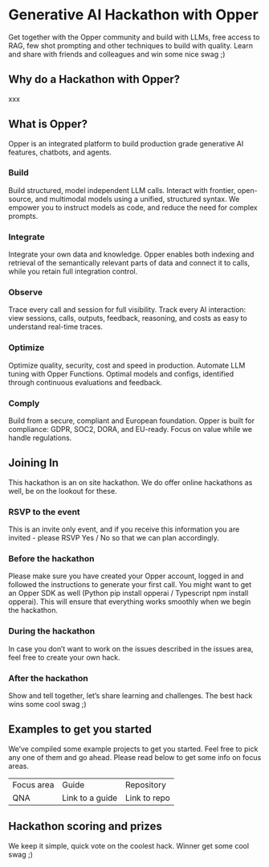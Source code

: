 # Generative AI Hackathon with Opper

Get together with the Opper community and build with LLMs, free access to RAG, few shot prompting and other techniques to build with quality. Learn and share with friends and colleagues and win some nice swag ;)

## Why do a Hackathon with Opper?
xxx 

## What is Opper?
Opper is an integrated platform to build production grade generative AI features, chatbots, and agents. 

### Build
Build structured, model independent LLM calls. Interact with frontier, open-source, and multimodal models using a unified, structured syntax. We empower you to instruct models as code, and reduce the need for complex prompts. 

### Integrate
Integrate your own data and knowledge. Opper enables both indexing and retrieval of the semantically relevant parts of data and connect it to calls, while you retain full integration control.

### Observe
Trace every call and session for full visibility. Track every AI interaction: view sessions, calls, outputs, feedback, reasoning, and costs as easy to understand real-time traces.

### Optimize
Optimize quality, security, cost and speed in production. Automate LLM tuning with Opper Functions. Optimal models and configs, identified through continuous evaluations and feedback.

### Comply
Build from a secure, compliant and European foundation. Opper is built for compliance: GDPR, SOC2, DORA, and EU-ready. Focus on value while we handle regulations.

## Joining In
This hackathon is an on site hackathon. We do offer online hackathons as well, be on the lookout for these.

### RSVP to the event
This is an invite only event, and if you receive this information you are invited - please RSVP Yes / No so that we can plan accordingly.

### Before the hackathon
Please make sure you have created your Opper account, logged in and followed the instructions to generate your first call. You might want to get an Opper SDK as well (Python pip install opperai / Typescript npm install opperai). This will ensure that everything works smoothly when we begin the hackathon.

### During the hackathon
In case you don’t want to work on the issues described in the issues area, feel free to create your own hack.

### After the hackathon
Show and tell together, let’s share learning and challenges. The best hack wins some cool swag ;)

## Examples to get you started
We’ve compiled some example projects to get you started. Feel free to pick any one of them and go ahead. Please read below to get some info on focus areas.

<table>
  <tr>
    <td>
      Focus area
    </td>
    <td>
      Guide
    </td>
    <td>
      Repository
    </td>
  </tr>
  <tr>
    <td>
      QNA
    </td>
    <td>
      Link to a guide
    </td>
    <td>
      Link to repo
    </td>
  </tr>
</table>

## Hackathon scoring and prizes
We keep it simple, quick vote on the coolest hack. Winner get some cool swag ;)
